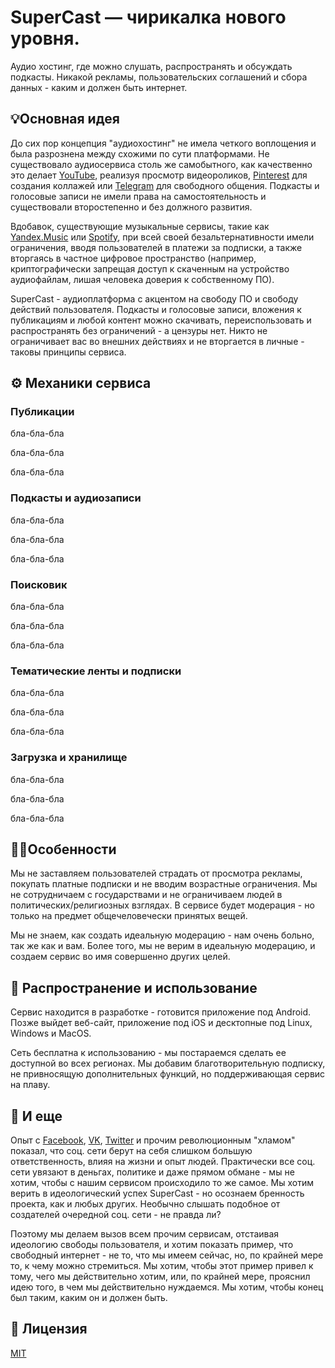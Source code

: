 # SuperCast — чирикалка нового уровня.

Аудио хостинг, где можно слушать, распространять и обсуждать подкасты.
Никакой рекламы, пользовательских соглашений и сбора данных - каким и должен быть интернет.

## 💡Основная идея

До сих пор концепция "аудиохостинг" не имела четкого воплощения и была разрознена между схожими по сути платформами.
Не существовало аудиосервиса столь же самобытного, как качественно это делает [YouTube](https://www.youtube.com), реализуя просмотр видеороликов, [Pinterest](https://www.pinterest.com) для создания коллажей или [Telegram](https://telegram.org) для свободного общения.
Подкасты и голосовые записи не имели права на самостоятельность и существовали второстепенно и без должного развития.

Вдобавок, существующие музыкальные сервисы, такие как [Yandex.Music](https://music.yandex.ru) или [Spotify](https://open.spotify.com), при всей своей безальтернативности имели ограничения, вводя пользователей в платежи за подписки, а также вторгаясь в частное цифровое пространство (например, криптографически запрещая доступ к скаченным на устройство аудиофайлам, лишая человека доверия к собственному ПО).

SuperCast - аудиоплатформа c акцентом на свободу ПО и свободу действий пользователя.
Подкасты и голосовые записи, вложения к публикациям и любой контент можно скачивать, переиспользовать и распространять без ограничений - а цензуры нет.
Никто не ограничивает вас во внешних действиях и не вторгается в личные - таковы принципы сервиса.

## ⚙️ Механики сервиса

### Публикации

бла-бла-бла

бла-бла-бла

бла-бла-бла

### Подкасты и аудиозаписи

бла-бла-бла

бла-бла-бла

бла-бла-бла

### Поисковик

бла-бла-бла

бла-бла-бла

бла-бла-бла

### Тематические ленты и подписки

бла-бла-бла

бла-бла-бла

бла-бла-бла

### Загрузка и хранилище

бла-бла-бла

бла-бла-бла

бла-бла-бла

## ☝🏻Особенности

Мы не заставляем пользователей страдать от просмотра рекламы, покупать платные подписки и не вводим возрастные ограничения.
Мы не сотрудничаем с государствами и не ограничиваем людей в политических/религиозных взглядах.
В сервисе будет модерация - но только на предмет общечеловечески принятых вещей.

Мы не знаем, как создать идеальную модерацию - нам очень больно, так же как и вам.
Более того, мы не верим в идеальную модерацию, и создаем сервис во имя совершенно других целей.

## 🪇 Распространение и использование

Сервис находится в разработке - готовится приложение под Android.
Позже выйдет веб-сайт, приложение под iOS и десктопные под Linux, Windows и MacOS.

Сеть бесплатна к использованию - мы постараемся сделать ее доступной во всех регионах.
Мы добавим благотворительную подписку, не привносящую дополнительных функций, но поддерживающая сервис на плаву.

## 💬 И еще

Опыт с [Facebook](https://facebook.com), [VK](https://vk.com), [Twitter](https://x.com) и прочим революционным "хламом" показал, что соц. сети берут на себя слишком большую ответственность, влияя на жизни и опыт людей.
Практически все соц. сети увязают в деньгах, политике и даже прямом обмане - мы не хотим, чтобы с нашим сервисом происходило то же самое.
Мы хотим верить в идеологический успех SuperCast - но осознаем бренность проекта, как и любых других.
Необычно слышать подобное от создателей очередной соц. сети - не правда ли?

Поэтому мы делаем вызов всем прочим сервисам, отстаивая идеологию свободы пользователя, и хотим показать пример, что свободный интернет - не то, что мы имеем сейчас, но, по крайней мере то, к чему можно стремиться.
Мы хотим, чтобы этот пример привел к тому, чего мы действительно хотим, или, по крайней мере, прояснил идею того, в чем мы действительно нуждаемся.
Мы хотим, чтобы конец был таким, каким он и должен быть.

## 📜 Лицензия

[MIT](https://choosealicense.com/licenses/mit/)